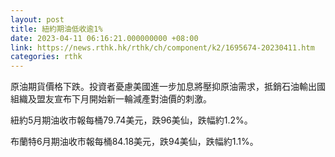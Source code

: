 ```yaml
---
layout: post
title: 紐約期油低收逾1%
date: 2023-04-11 06:16:21.000000000 +08:00
link: https://news.rthk.hk/rthk/ch/component/k2/1695674-20230411.htm
categories: rthk
---
```


原油期貨價格下跌。投資者憂慮美國進一步加息將壓抑原油需求，抵銷石油輸出國組織及盟友宣布下月開始新一輪減產對油價的刺激。

紐約5月期油收市報每桶79.74美元，跌96美仙，跌幅約1.2%。

布蘭特6月期油收市報每桶84.18美元，跌94美仙，跌幅約1.1%。
